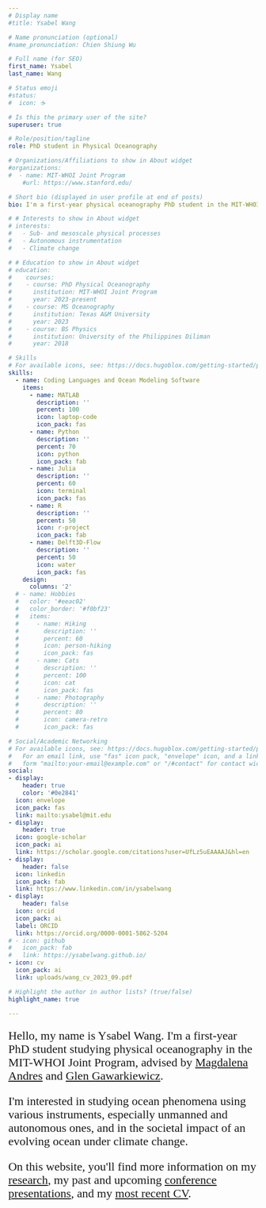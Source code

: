 ```yaml
---
# Display name
#title: Ysabel Wang

# Name pronunciation (optional)
#name_pronunciation: Chien Shiung Wu

# Full name (for SEO)
first_name: Ysabel
last_name: Wang

# Status emoji
#status:
#  icon: ☕️

# Is this the primary user of the site?
superuser: true

# Role/position/tagline
role: PhD student in Physical Oceanography

# Organizations/Affiliations to show in About widget
#organizations:
#  - name: MIT-WHOI Joint Program
    #url: https://www.stanford.edu/

# Short bio (displayed in user profile at end of posts)
bio: I'm a first-year physical oceanography PhD student in the MIT-WHOI Joint Program. I'm interested in studying ocean phenomena using various instruments, especially unmanned and autonomous ones.

# # Interests to show in About widget
# interests:
#   - Sub- and mesoscale physical processes
#   - Autonomous instrumentation
#   - Climate change

# # Education to show in About widget
# education:
#    courses:
#    - course: PhD Physical Oceanography
#      institution: MIT-WHOI Joint Program
#      year: 2023-present
#    - course: MS Oceanography
#      institution: Texas A&M University
#      year: 2023
#    - course: BS Physics
#      institution: University of the Philippines Diliman
#      year: 2018

# Skills
# For available icons, see: https://docs.hugoblox.com/getting-started/page-builder/#icons
skills:
  - name: Coding Languages and Ocean Modeling Software
    items:
      - name: MATLAB
        description: ''
        percent: 100
        icon: laptop-code
        icon_pack: fas
      - name: Python
        description: ''
        percent: 70
        icon: python
        icon_pack: fab
      - name: Julia
        description: ''
        percent: 60
        icon: terminal
        icon_pack: fas
      - name: R
        description: ''
        percent: 50
        icon: r-project
        icon_pack: fab
      - name: Delft3D-Flow
        description: ''
        percent: 50
        icon: water
        icon_pack: fas
    design:
      columns: '2'
  # - name: Hobbies
  #   color: '#eeac02'
  #   color_border: '#f0bf23'
  #   items:
  #     - name: Hiking
  #       description: ''
  #       percent: 60
  #       icon: person-hiking
  #       icon_pack: fas
  #     - name: Cats
  #       description: ''
  #       percent: 100
  #       icon: cat
  #       icon_pack: fas
  #     - name: Photography
  #       description: ''
  #       percent: 80
  #       icon: camera-retro
  #       icon_pack: fas

# Social/Academic Networking
# For available icons, see: https://docs.hugoblox.com/getting-started/page-builder/#icons
#   For an email link, use "fas" icon pack, "envelope" icon, and a link in the
#   form "mailto:your-email@example.com" or "/#contact" for contact widget.
social:
- display:
    header: true
    color: '#0e2841'
  icon: envelope
  icon_pack: fas
  link: mailto:ysabel@mit.edu
- display:
    header: true
  icon: google-scholar
  icon_pack: ai
  link: https://scholar.google.com/citations?user=UfLz5uEAAAAJ&hl=en
- display:
    header: false
  icon: linkedin
  icon_pack: fab
  link: https://www.linkedin.com/in/ysabelwang
- display:
    header: false
  icon: orcid
  icon_pack: ai
  label: ORCID
  link: https://orcid.org/0000-0001-5862-5204
# - icon: github
#   icon_pack: fab
#   link: https://ysabelwang.github.io/
- icon: cv
  icon_pack: ai
  link: uploads/wang_cv_2023_09.pdf

# Highlight the author in author lists? (true/false)
highlight_name: true

---
```


<p style="font-family: avenir;text-align: left;font-size: 18pt">Hello, my name is Ysabel Wang. I'm a first-year PhD student studying physical oceanography in the MIT-WHOI Joint Program, advised by <a href="https://www.whoi.edu/profile/mandres/">Magdalena Andres</a> and <a href="https://www.whoi.edu/science/PO/people/ggg/">Glen Gawarkiewicz</a>.</p>

<p style="font-family: avenir;text-align: left;font-size: 18pt">I'm interested in studying ocean phenomena using various instruments, especially unmanned and autonomous ones, and in the societal impact of an evolving ocean under climate change.</p>

<p style="font-family: avenir;text-align: left;font-size: 18pt">On this website, you'll find more information on my <a href="#research">research</a>, my past and upcoming <a href="#conferences">conference presentations</a>, and my <a href="https://ysabelwang.github.io/uploads/wang_cv_2023_09.pdf" target="_blank">most recent CV</a>.</p>